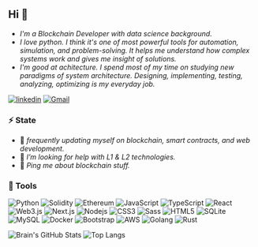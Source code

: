 ## Hi 👋

- *I'm a Blockchain Developer with data science background.*
- *I love python. I think it's one of most powerful tools for automation, simulation, and problem-solving. It helps me understand how complex systems work and gives me insight of solutions.*
- *I'm good at achitecture. I spend most of my time on studying new paradigms of system architecture. Designing, implementing, testing, analyzing, optimizing is my everyday job.* 

[![linkedin](https://img.shields.io/badge/-brian.guzman-0077B5?style=flat-square&amp;labelColor=0077B5&amp;logo=LinkedIn&amp;link=https://www.linkedin.com/in/brian-guzman21000/)](https://www.linkedin.com/in/brian-guzman21000/)
[![Gmail](https://img.shields.io/badge/-brian.guzman-c14438?style=flat-square&logo=Gmail&logoColor=white)](mailto:brian.guzman.ms@gmail.com)

<!-- <img align="right" src="https://cdnb.artstation.com/p/assets/images/images/024/858/699/original/pixel-jeff-divoom.gif?1583771904" width="500"/> -->

### ⚡️ State

<!-- - 🔭 I’m currently working at [BrainTrust]. -->
- 🧐 *frequently updating myself on blockchain, smart contracts, and web development.*
- 🤔 *I’m looking for help with L1 & L2 technologies.*
- 💬 *Ping me about blockchain stuff.*

<h3>🚀 Tools</h3>

<p align="left">
  
<img alt="Python" src="https://img.shields.io/badge/-Python-3776AB?style=flat-square&logo=python&logoColor=white" />
<img alt="Solidity" src="https://img.shields.io/badge/-Solidity-BAC9F9?style=flat-square&logo=solidity&logoColor=363636" />
<img alt="Ethereum" src="https://img.shields.io/badge/-Ethereum-3C3C3D?style=flat-square&logo=ethereum&logoColor=white" />
<img alt="JavaScript" src="https://img.shields.io/badge/-JavaScript-F0DB4F?style=flat-square&logo=javascript&logoColor=black" />
<img alt="TypeScript" src="https://img.shields.io/badge/-TypeScript-007ACC?style=flat-square&logo=typescript&logoColor=white" />
<img alt="React" src="https://img.shields.io/badge/-React-45b8d8?style=flat-square&logo=react&logoColor=white" />
<img alt="Web3.js" src="https://img.shields.io/badge/-Web3.js-F16822?style=flat-square&logo=web3.js&logoColor=white" />
<img alt="Next.js" src="https://img.shields.io/badge/-Next.js-black?style=flat-square&logo=next.js&logoColor=white" />
<img alt="Nodejs" src="https://img.shields.io/badge/-Node.js-43853d?style=flat-square&logo=Node.js&logoColor=white" />
<img alt="CSS3" src="https://img.shields.io/badge/-CSS3-1572B6?style=flat-square&logo=css3&logoColor=white" />
<img alt="Sass" src="https://img.shields.io/badge/-Sass-CC6699?style=flat-square&logo=sass&logoColor=white" />
<img alt="HTML5" src="https://img.shields.io/badge/-HTML5-E34F26?style=flat-square&logo=html5&logoColor=white" />
<img alt="SQLite" src="https://img.shields.io/badge/-SQLite-003B57?style=flat-square&logo=sqlite&logoColor=white" />
<img alt="MySQL" src="https://img.shields.io/badge/-MySQL-4479A1?style=flat-square&logo=mysql&logoColor=white" />
<img alt="Docker" src="https://img.shields.io/badge/-Docker-2496ED?style=flat-square&logo=docker&logoColor=white" />
<img alt="Bootstrap" src="https://img.shields.io/badge/-Boostrap-7952B3?style=flat-square&logo=bootstrap&logoColor=white" />
<img alt="AWS" src="https://img.shields.io/badge/-Amazon%20AWS-232F3E?style=flat-square&logo=amazon-aws&logoColor=white" />
<img alt="Golang" src="https://img.shields.io/badge/-Golang-4479A1?style=flat-square&logo=golang&logoColor=white" />
<img alt="Rust" src="https://img.shields.io/badge/-Rust-4479A1?style=flat-square&logo=rust&logoColor=white" />
</p>


![Brain's GitHub Stats](https://github-readme-stats.vercel.app/api?username=jtn-ms&count_private=true&show_icons=true&custom_title=Github%20Status&hide=issues&theme=radical)
![Top Langs](https://github-readme-stats.vercel.app/api/top-langs/?username=jtn-ms&langs_count=6&hide=TeXt&hide_border=true&layout=compact&theme=radical)

<!-- ![Visitor Badge](https://visitor-badge.laobi.icu/badge?page_id=jtn-ms.jtn-ms) -->


<!-- [AdaptiveCode]: https://www.filestorage.com/
[resume]: https://drive.google.com/file/d/1i25kAYf501MPy1ywMSIlgnAM5ZlRYDKF/view?usp=sharing -->
